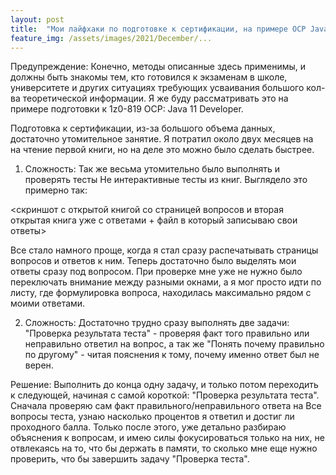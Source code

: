 ```yaml
---
layout: post
title:  "Мои лайфхаки по подготовке к сертификации, на примере OCP Java 11"
feature_img: /assets/images/2021/December/...
---
```


Предупреждение: Конечно, методы описанные здесь применимы, и должны быть знакомы тем, кто готовился к экзаменам в школе, университете и других ситуациях требующих усваивания большого кол-ва теоретической информации. Я же буду рассматривать это на примере подготовки к 1z0-819 OCP: Java 11 Developer.

Подготовка к сертификации, из-за большого объема данных, достаточно утомительное занятие. 
Я потратил около двух месяцев на на чтение первой книги, но на деле это можно было сделать быстрее. 

1. Сложность: Так же весьма утомительно было выполнять и проверять тесты Не интерактивные тесты из книг. Выглядело это примерно так:

<скриншот с открытой книгой со страницей вопросов и вторая открытая книга уже с ответами + файл в который записываю свои ответы>

Все стало намного проще, когда я стал сразу распечатывать страницы вопросов и ответов к ним. 
Теперь достаточно было выделять мои ответы сразу под вопросом. При проверке мне уже не нужно было переключать внимание между разными окнами, а я мог просто идти по листу, где формулировка вопроса, находилась максимально рядом с моими ответами. 


2. Сложность: Достаточно трудно сразу выполнять две задачи: "Проверка результата теста" - проверяя факт того правильно или неправильно ответил на вопрос, а так же "Понять почему правильно по другому" - читая пояснения к тому,  почему именно ответ был не верен. 



Решение: Выполнить до конца одну задачу, и только потом переходить к следующей, начиная с самой короткой: "Проверка результата теста".
Сначала проверяю сам факт правильного/неправильного ответа на Все вопросы теста, узнаю насколько процентов я ответил и достиг ли проходного балла. Только после этого, уже детально разбираю объяснения к вопросам, и имею силы фокусироваться только на них, не отвлекаясь на то, что бы держать в памяти, то сколько мне еще нужно проверить, что бы завершить задачу "Проверка теста".